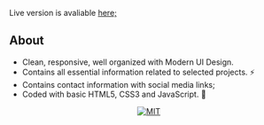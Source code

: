 Live version is avaliable [here;](https://b-husein.github.io/simplefolio/)

## About

- Clean, responsive, well organized with Modern UI Design.
- Contains all essential information related to selected projects. ⚡
- Contains contact information with social media links;
- Coded with basic HTML5, CSS3 and JavaScript. 🔨

<p align="center">
<a target="_blank" href="https://opensource.org/licenses/MIT"><img src="https://img.shields.io/badge/License-MIT-yellow.svg" alt="MIT"></a>
</p>
